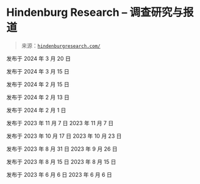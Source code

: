 <!--yml

类别：未分类

日期：2024 年 5 月 27 日 15:04:14

-->

# Hindenburg Research – 调查研究与报道

> 来源：[`hindenburgresearch.com/`](https://hindenburgresearch.com/)

发布于 2024 年 3 月 20 日

发布于 2024 年 3 月 15 日

发布于 2024 年 2 月 15 日

发布于 2024 年 2 月 13 日

发布于 2024 年 2 月 1 日

发布于 2023 年 11 月 7 日 2023 年 11 月 7 日

发布于 2023 年 10 月 17 日 2023 年 10 月 23 日

发布于 2023 年 8 月 31 日 2023 年 9 月 26 日

发布于 2023 年 8 月 15 日 2023 年 8 月 15 日

发布于 2023 年 6 月 6 日 2023 年 6 月 6 日
